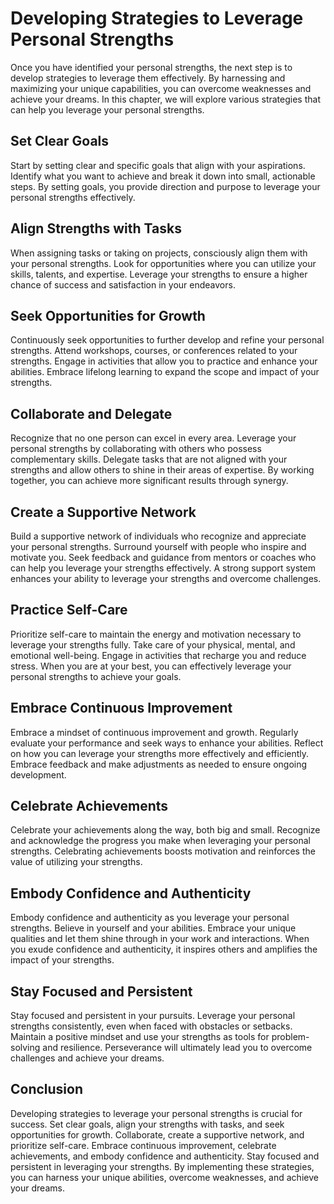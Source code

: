 # Developing Strategies to Leverage Personal Strengths

Once you have identified your personal strengths, the next step is to develop strategies to leverage them effectively. By harnessing and maximizing your unique capabilities, you can overcome weaknesses and achieve your dreams. In this chapter, we will explore various strategies that can help you leverage your personal strengths.

## Set Clear Goals

Start by setting clear and specific goals that align with your aspirations. Identify what you want to achieve and break it down into small, actionable steps. By setting goals, you provide direction and purpose to leverage your personal strengths effectively.

## Align Strengths with Tasks

When assigning tasks or taking on projects, consciously align them with your personal strengths. Look for opportunities where you can utilize your skills, talents, and expertise. Leverage your strengths to ensure a higher chance of success and satisfaction in your endeavors.

## Seek Opportunities for Growth

Continuously seek opportunities to further develop and refine your personal strengths. Attend workshops, courses, or conferences related to your strengths. Engage in activities that allow you to practice and enhance your abilities. Embrace lifelong learning to expand the scope and impact of your strengths.

## Collaborate and Delegate

Recognize that no one person can excel in every area. Leverage your personal strengths by collaborating with others who possess complementary skills. Delegate tasks that are not aligned with your strengths and allow others to shine in their areas of expertise. By working together, you can achieve more significant results through synergy.

## Create a Supportive Network

Build a supportive network of individuals who recognize and appreciate your personal strengths. Surround yourself with people who inspire and motivate you. Seek feedback and guidance from mentors or coaches who can help you leverage your strengths effectively. A strong support system enhances your ability to leverage your strengths and overcome challenges.

## Practice Self-Care

Prioritize self-care to maintain the energy and motivation necessary to leverage your strengths fully. Take care of your physical, mental, and emotional well-being. Engage in activities that recharge you and reduce stress. When you are at your best, you can effectively leverage your personal strengths to achieve your goals.

## Embrace Continuous Improvement

Embrace a mindset of continuous improvement and growth. Regularly evaluate your performance and seek ways to enhance your abilities. Reflect on how you can leverage your strengths more effectively and efficiently. Embrace feedback and make adjustments as needed to ensure ongoing development.

## Celebrate Achievements

Celebrate your achievements along the way, both big and small. Recognize and acknowledge the progress you make when leveraging your personal strengths. Celebrating achievements boosts motivation and reinforces the value of utilizing your strengths.

## Embody Confidence and Authenticity

Embody confidence and authenticity as you leverage your personal strengths. Believe in yourself and your abilities. Embrace your unique qualities and let them shine through in your work and interactions. When you exude confidence and authenticity, it inspires others and amplifies the impact of your strengths.

## Stay Focused and Persistent

Stay focused and persistent in your pursuits. Leverage your personal strengths consistently, even when faced with obstacles or setbacks. Maintain a positive mindset and use your strengths as tools for problem-solving and resilience. Perseverance will ultimately lead you to overcome challenges and achieve your dreams.

## Conclusion

Developing strategies to leverage your personal strengths is crucial for success. Set clear goals, align your strengths with tasks, and seek opportunities for growth. Collaborate, create a supportive network, and prioritize self-care. Embrace continuous improvement, celebrate achievements, and embody confidence and authenticity. Stay focused and persistent in leveraging your strengths. By implementing these strategies, you can harness your unique abilities, overcome weaknesses, and achieve your dreams.
